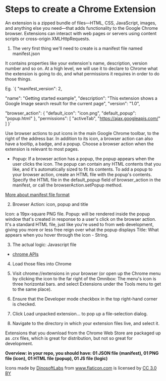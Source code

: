 # Steps to create a Chrome Extension

An extension is a zipped bundle of files—HTML, CSS, JavaScript, images, and anything else you need—that adds functionality to the Google Chrome browser. Extensions can interact with web pages or servers using content scripts or cross-origin XMLHttpRequests.

1. The very first thing we'll need to create is a manifest file named manifest.json

It contains properties like your extension's name, description, version number and so on. At a high level, we will use it to declare to Chrome what the extension is going to do, and what permissions it requires in order to do those things.

Eg.
`{
  "manifest_version": 2,

  "name": "Getting started example",
  "description": "This extension shows a Google Image search result for the current page",
  "version": "1.0",

  "browser_action": {
    "default_icon": "icon.png",
    "default_popup": "popup.html"
  },
  "permissions": [
    "activeTab",
    "https://ajax.googleapis.com/"
  ]
}`

Use browser actions to put icons in the main Google Chrome toolbar, to the right of the address bar. In addition to its icon, a browser action can also have a tooltip, a badge, and a popup. Choose a browser action when the extension is relevant to most pages.
  - Popup: If a browser action has a popup, the popup appears when the user clicks the icon. The popup can contain any HTML contents that you like, and it's automatically sized to fit its contents. To add a popup to your browser action, create an HTML file with the popup's contents. Specify the HTML file in the default_popup field of browser_action in the manifest, or call the browserAction.setPopup method.

[More about manifest file format](https://developer.chrome.com/extensions/manifest)

2. Browser Action: icon, popup and title

Icon: a 19px-square PNG file.
Popup: will be rendered inside the popup window that's created in response to a user's click on the browser action. It's a standard HTML file, just like you're used to from web development, giving you more or less free reign over what the popup displays
Title: What appears when you hover through the icon - String.

3. The actual logic: Javascript file

* [chrome APIs](https://developer.chrome.com/extensions/api_index)

4. Load those files into Chrome

  1. Visit chrome://extensions in your browser (or open up the Chrome menu by clicking the icon to the far right of the Omnibox:  The menu's icon is three horizontal bars. and select Extensions under the Tools menu to get to the same place).
  2. Ensure that the Developer mode checkbox in the top right-hand corner is checked.
  3. Click Load unpacked extension… to pop up a file-selection dialog.
  4. Navigate to the directory in which your extension files live, and select it.

Extensions that you download from the Chrome Web Store are packaged up as .crx files, which is great for distribution, but not so great for development.

**Overview: in your repo, you should have: 01 JSON file (manifest), 01 PNG file (icon), 01 HTML file (popup), 01 JS file (logic)**


<div>Icons made by <a href="http://www.flaticon.com/authors/dinosoftlabs" title="DinosoftLabs">DinosoftLabs</a> from <a href="http://www.flaticon.com" title="Flaticon">www.flaticon.com</a> is licensed by <a href="http://creativecommons.org/licenses/by/3.0/" title="Creative Commons BY 3.0" target="_blank">CC 3.0 BY</a></div>
